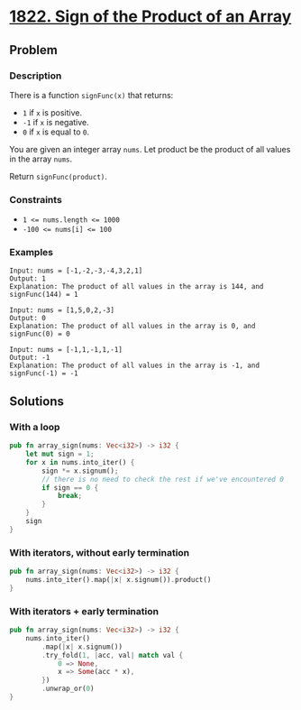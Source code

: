 # [1822. Sign of the Product of an Array](https://leetcode.com/problems/sign-of-the-product-of-an-array/)

## Problem

### Description

There is a function `signFunc(x)` that returns:

* `1` if `x` is positive.
* `-1` if `x` is negative.
* `0` if `x` is equal to `0`.

You are given an integer array `nums`. Let product be the product of all values
in the array `nums`.

Return `signFunc(product)`.

### Constraints

* `1 <= nums.length <= 1000`
* `-100 <= nums[i] <= 100`

### Examples

```text
Input: nums = [-1,-2,-3,-4,3,2,1]
Output: 1
Explanation: The product of all values in the array is 144, and signFunc(144) = 1
```

```text
Input: nums = [1,5,0,2,-3]
Output: 0
Explanation: The product of all values in the array is 0, and signFunc(0) = 0
```

```text
Input: nums = [-1,1,-1,1,-1]
Output: -1
Explanation: The product of all values in the array is -1, and signFunc(-1) = -1
```

## Solutions

### With a loop

```rust
pub fn array_sign(nums: Vec<i32>) -> i32 {
    let mut sign = 1;
    for x in nums.into_iter() {
        sign *= x.signum();
        // there is no need to check the rest if we've encountered 0
        if sign == 0 {
            break;
        }
    }
    sign
}
```

### With iterators, without early termination

```rust
pub fn array_sign(nums: Vec<i32>) -> i32 {
    nums.into_iter().map(|x| x.signum()).product()
}
```

### With iterators + early termination

```rust
pub fn array_sign(nums: Vec<i32>) -> i32 {
    nums.into_iter()
        .map(|x| x.signum())
        .try_fold(1, |acc, val| match val {
            0 => None,
            x => Some(acc * x),
        })
        .unwrap_or(0)
}
```